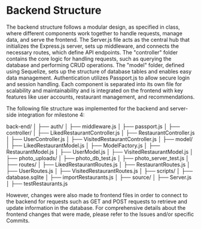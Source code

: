 # Backend Structure
The backend structure follows a modular design, as specified in class, where different components work together to handle requests, manage data, and serve the frontend. The Server.js file acts as the central hub that initializes the Express.js server, sets up middleware, and connects the necessary routes, which define API endpoints. The "controller" folder contains the core logic for handling requests, such as querying the database and performing CRUD operations. The "model" folder, defined using Sequelize, sets up the structure of database tables and enables easy data management. Authentication utilizes Passport.js to allow secure login and session handling. Each component is separated into its own file for scalability and maintainability and is integrated on the frontend with key features like user accounts, restaurant management, and recommendations.

The following file structure was implemented for the backend and server-side integration for milestone 4:

back-end/
│
├── auth/
│   ├── middleware.js
│   ├── passport.js
│
├── controller/
│   ├── LikedRestaurantController.js
│   ├── RestaurantController.js
│   ├── UserController.js
│   ├── VisitedRestaurantController.js
│
├── model/
│   ├── LikedRestaurantModel.js
│   ├── ModelFactory.js
│   ├── RestaurantModel.js
│   ├── UserModel.js
│   ├── VisitedRestaurantModel.js
│
├── photo_uploads/
│   ├── photo_db_test.js
│   ├── photo_server_test.js
│
├── routes/
│   ├── LikedRestaurantRoutes.js
│   ├── RestaurantRoutes.js
│   ├── UserRoutes.js
│   ├── VisitedRestaurantRoutes.js
│
├── scripts/
│   ├── database.sqlite
│   ├── importRestaurants.js
│
├── source/
│   ├── Server.js
│   ├── testRestaurants.js

However, changes were also made to frontend files in order to connect to the backend for requests such as GET and POST requests to retrieve and update information in the database. For comprehensive details about the frontend changes that were made, please refer to the Issues and/or specific Commits.

